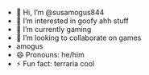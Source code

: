 - 👋 Hi, I’m @susamogus844
- 👀 I’m interested in goofy ahh stuff
- 🌱 I’m currently gaming
- 💞️ I’m looking to collaborate on games
- amogus
- 😄 Pronouns: he/him
- ⚡ Fun fact: terraria cool

<!---
susamogus844/susamogus844 is a ✨ special ✨ repository because its `README.md` (this file) appears on your GitHub profile.
You can click the Preview link to take a look at your changes.
--->
